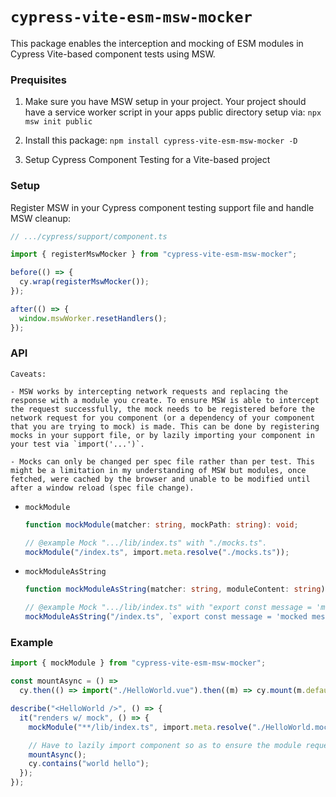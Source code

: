 # `cypress-vite-esm-msw-mocker`

This package enables the interception and mocking of ESM modules in Cypress Vite-based component tests using MSW.

### Prequisites

1. Make sure you have MSW setup in your project. Your project should have a service worker script in your apps public directory setup via: `npx msw init public`

2. Install this package: `npm install cypress-vite-esm-msw-mocker -D`

3. Setup Cypress Component Testing for a Vite-based project

### Setup

Register MSW in your Cypress component testing support file and handle MSW cleanup:

```javascript
// .../cypress/support/component.ts

import { registerMswMocker } from "cypress-vite-esm-msw-mocker";

before(() => {
  cy.wrap(registerMswMocker());
});

after(() => {
  window.mswWorker.resetHandlers();
});
```

### API

    Caveats:

    - MSW works by intercepting network requests and replacing the response with a module you create. To ensure MSW is able to intercept the request successfully, the mock needs to be registered before the network request for you component (or a dependency of your component that you are trying to mock) is made. This can be done by registering mocks in your support file, or by lazily importing your component in your test via `import('...')`.

    - Mocks can only be changed per spec file rather than per test. This might be a limitation in my understanding of MSW but modules, once fetched, were cached by the browser and unable to be modified until after a window reload (spec file change).

- `mockModule`

  ```typescript
  function mockModule(matcher: string, mockPath: string): void;

  // @example Mock ".../lib/index.ts" with "./mocks.ts".
  mockModule("/index.ts", import.meta.resolve("./mocks.ts"));
  ```

- `mockModuleAsString`

  ```typescript
  function mockModuleAsString(matcher: string, moduleContent: string): void;

  // @example Mock ".../lib/index.ts" with "export const message = 'mocked message'".
  mockModuleAsString("/index.ts", `export const message = 'mocked message'`);
  ```

### Example

```typescript
import { mockModule } from "cypress-vite-esm-msw-mocker";

const mountAsync = () =>
  cy.then(() => import("./HelloWorld.vue").then((m) => cy.mount(m.default)));

describe("<HelloWorld />", () => {
  it("renders w/ mock", () => {
    mockModule("**/lib/index.ts", import.meta.resolve("./HelloWorld.mocks.ts"));

    // Have to lazily import component so as to ensure the module request occurs after the module is mocked.
    mountAsync();
    cy.contains("world hello");
  });
});
```
